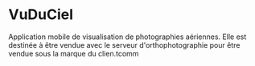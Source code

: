 VuDuCiel
========
Application mobile de visualisation de photographies aériennes.
Elle est destinée à être vendue avec le serveur d'orthophotographie pour être vendue sous la marque du clien.tcomm
